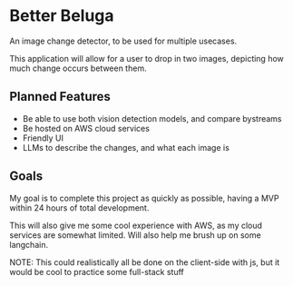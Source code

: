 # Better Beluga

An image change detector, to be used for multiple usecases.

This application will allow for a user to drop in two images, depicting how much change occurs between them.

## Planned Features

- Be able to use both vision detection models, and compare bystreams
- Be hosted on AWS cloud services
- Friendly UI
- LLMs to describe the changes, and what each image is

## Goals

My goal is to complete this project as quickly as possible, having a MVP within 24 hours of total development.

This will also give me some cool experience with AWS, as my cloud services are somewhat limited. Will also help me brush up on some langchain.

NOTE: This could realistically all be done on the client-side with js, but it would be cool to practice some full-stack stuff
